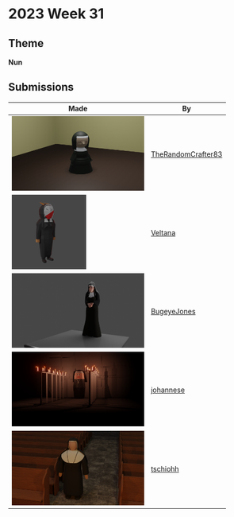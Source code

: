# 2023 Week 31


## Theme

**Nun**


## Submissions

| Made | By |
|------|----|
| <img src="./TheRandomCrafter83/NUN.png" height="150" /> | [TheRandomCrafter83](./TheRandomCrafter83/) |
| <img src="./Veltana/evilnun.png" height="150" /> | [Veltana](./Veltana/) |
| <img src="./BugeyeJones/The_Nun_challenged.png" height="150" /> | [BugeyeJones](./BugeyeJones/) |
| <img src="./johannese/NunChallenge.png" height="150" /> | [johannese](./johannese/) |
| <img src="./tschiohh/Nonne_rendering_01.png" height="150" /> | [tschiohh](./tschiohh/) |
